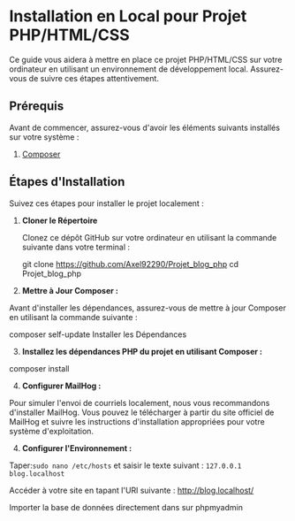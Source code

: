 # Installation en Local pour Projet PHP/HTML/CSS

Ce guide vous aidera à mettre en place ce projet PHP/HTML/CSS sur votre ordinateur en utilisant un environnement de développement local. Assurez-vous de suivre ces étapes attentivement.

## Prérequis

Avant de commencer, assurez-vous d'avoir les éléments suivants installés sur votre système :

1. [Composer](https://getcomposer.org/download/)

## Étapes d'Installation

Suivez ces étapes pour installer le projet localement :

1. **Cloner le Répertoire**

   Clonez ce dépôt GitHub sur votre ordinateur en utilisant la commande suivante dans votre terminal :


   git clone https://github.com/Axel92290/Projet_blog_php
   cd Projet_blog_php

   
2. **Mettre à Jour Composer :**

Avant d'installer les dépendances, assurez-vous de mettre à jour Composer en utilisant la commande suivante :


composer self-update
Installer les Dépendances

3. **Installez les dépendances PHP du projet en utilisant Composer :**


composer install

4. **Configurer MailHog :** 

Pour simuler l'envoi de courriels localement, nous vous recommandons d'installer MailHog. Vous pouvez le télécharger à partir du site officiel de MailHog et suivre les instructions d'installation appropriées pour votre système d'exploitation.

4. **Configurer l'Environnement :** 

Taper:`sudo nano /etc/hosts` et saisir le texte suivant : `127.0.0.1 blog.localhost`

Accéder à votre site en tapant l'URl suivante : http://blog.localhost/

Importer la base de données directement dans sur phpmyadmin

